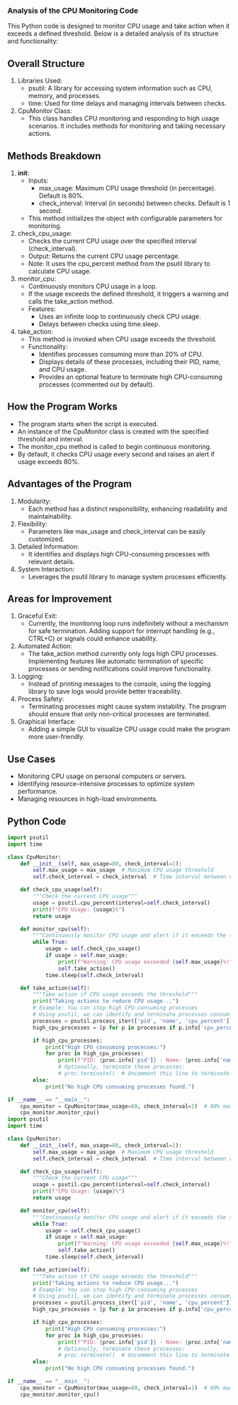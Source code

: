 ### Analysis of the CPU Monitoring Code
This Python code is designed to monitor CPU usage and take action when it exceeds a defined threshold. Below is a detailed analysis of its structure and functionality:

## Overall Structure
1. Libraries Used:
   - psutil: A library for accessing system information such as CPU, memory, and processes.
   - time: Used for time delays and managing intervals between checks.
2. CpuMonitor Class:
   - This class handles CPU monitoring and responding to high usage scenarios. It includes methods for monitoring and taking necessary actions.

## Methods Breakdown
1. __init__:
   - Inputs:
     - max_usage: Maximum CPU usage threshold (in percentage). Default is 80%.
     - check_interval: Interval (in seconds) between checks. Default is 1 second.
   - This method initializes the object with configurable parameters for monitoring.
2. check_cpu_usage:
   - Checks the current CPU usage over the specified interval (check_interval).
   - Output: Returns the current CPU usage percentage.
   - Note: It uses the cpu_percent method from the psutil library to calculate CPU usage.
3. monitor_cpu:
   - Continuously monitors CPU usage in a loop.
   - If the usage exceeds the defined threshold, it triggers a warning and calls the take_action method.
   - Features:
     - Uses an infinite loop to continuously check CPU usage.
     - Delays between checks using time.sleep.
4. take_action:
   - This method is invoked when CPU usage exceeds the threshold.
   - Functionality:
     - Identifies processes consuming more than 20% of CPU.
     - Displays details of these processes, including their PID, name, and CPU usage.
     - Provides an optional feature to terminate high CPU-consuming processes (commented out by default).

## How the Program Works
- The program starts when the script is executed.
- An instance of the CpuMonitor class is created with the specified threshold and interval.
- The monitor_cpu method is called to begin continuous monitoring.
- By default, it checks CPU usage every second and raises an alert if usage exceeds 80%.

## Advantages of the Program
1. Modularity:
   - Each method has a distinct responsibility, enhancing readability and maintainability.
2. Flexibility:
   - Parameters like max_usage and check_interval can be easily customized.
3. Detailed Information:
   - It identifies and displays high CPU-consuming processes with relevant details.
4. System Interaction:
   - Leverages the psutil library to manage system processes efficiently.

## Areas for Improvement
1. Graceful Exit:
   - Currently, the monitoring loop runs indefinitely without a mechanism for safe termination. Adding support for interrupt handling (e.g., CTRL+C) or signals could enhance usability.
2. Automated Action:
   - The take_action method currently only logs high CPU processes. Implementing features like automatic termination of specific processes or sending notifications could improve functionality.
3. Logging:
   - Instead of printing messages to the console, using the logging library to save logs would provide better traceability.
4. Process Safety:
   - Terminating processes might cause system instability. The program should ensure that only non-critical processes are terminated.
5. Graphical Interface:
   - Adding a simple GUI to visualize CPU usage could make the program more user-friendly.

## Use Cases
- Monitoring CPU usage on personal computers or servers.
- Identifying resource-intensive processes to optimize system performance.
- Managing resources in high-load environments.

## Python Code
```python
import psutil
import time

class CpuMonitor:
    def __init__(self, max_usage=80, check_interval=1):
        self.max_usage = max_usage  # Maximum CPU usage threshold
        self.check_interval = check_interval  # Time interval between checks

    def check_cpu_usage(self):
        """Check the current CPU usage"""
        usage = psutil.cpu_percent(interval=self.check_interval)
        print(f"CPU Usage: {usage}%")
        return usage

    def monitor_cpu(self):
        """Continuously monitor CPU usage and alert if it exceeds the threshold"""
        while True:
            usage = self.check_cpu_usage()
            if usage > self.max_usage:
                print(f"Warning: CPU usage exceeded {self.max_usage}%!")
                self.take_action()
            time.sleep(self.check_interval)

    def take_action(self):
        """Take action if CPU usage exceeds the threshold"""
        print("Taking actions to reduce CPU usage...")
        # Example: You can stop high CPU-consuming processes
        # Using psutil, we can identify and terminate processes consuming a lot of CPU
        processes = psutil.process_iter(['pid', 'name', 'cpu_percent'])
        high_cpu_processes = [p for p in processes if p.info['cpu_percent'] > 20]

        if high_cpu_processes:
            print("High CPU consuming processes:")
            for proc in high_cpu_processes:
                print(f"PID: {proc.info['pid']} - Name: {proc.info['name']} - CPU Usage: {proc.info['cpu_percent']}%")
                # Optionally, terminate these processes:
                # proc.terminate()  # Uncomment this line to terminate the process
        else:
            print("No high CPU consuming processes found.")

if __name__ == "__main__":
    cpu_monitor = CpuMonitor(max_usage=80, check_interval=1)  # 80% max usage, 1 second interval
    cpu_monitor.monitor_cpu()
import psutil
import time

class CpuMonitor:
    def __init__(self, max_usage=80, check_interval=1):
        self.max_usage = max_usage  # Maximum CPU usage threshold
        self.check_interval = check_interval  # Time interval between checks

    def check_cpu_usage(self):
        """Check the current CPU usage"""
        usage = psutil.cpu_percent(interval=self.check_interval)
        print(f"CPU Usage: {usage}%")
        return usage

    def monitor_cpu(self):
        """Continuously monitor CPU usage and alert if it exceeds the threshold"""
        while True:
            usage = self.check_cpu_usage()
            if usage > self.max_usage:
                print(f"Warning: CPU usage exceeded {self.max_usage}%!")
                self.take_action()
            time.sleep(self.check_interval)

    def take_action(self):
        """Take action if CPU usage exceeds the threshold"""
        print("Taking actions to reduce CPU usage...")
        # Example: You can stop high CPU-consuming processes
        # Using psutil, we can identify and terminate processes consuming a lot of CPU
        processes = psutil.process_iter(['pid', 'name', 'cpu_percent'])
        high_cpu_processes = [p for p in processes if p.info['cpu_percent'] > 20]

        if high_cpu_processes:
            print("High CPU consuming processes:")
            for proc in high_cpu_processes:
                print(f"PID: {proc.info['pid']} - Name: {proc.info['name']} - CPU Usage: {proc.info['cpu_percent']}%")
                # Optionally, terminate these processes:
                # proc.terminate()  # Uncomment this line to terminate the process
        else:
            print("No high CPU consuming processes found.")

if __name__ == "__main__":
    cpu_monitor = CpuMonitor(max_usage=80, check_interval=1)  # 80% max usage, 1 second interval
    cpu_monitor.monitor_cpu()
```
